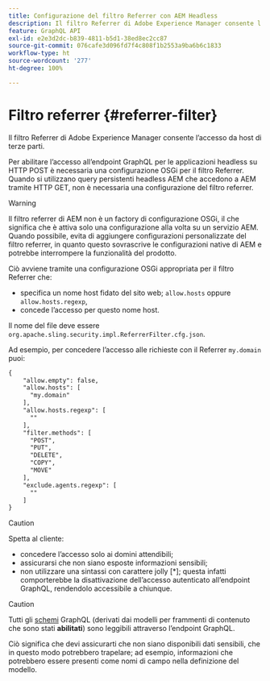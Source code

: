```yaml
---
title: Configurazione del filtro Referrer con AEM Headless
description: Il filtro Referrer di Adobe Experience Manager consente l’accesso da host di terze parti. Per abilitare l’accesso all’endpoint GraphQL per le applicazioni headless è necessaria una configurazione OSGi per il filtro Referrer.
feature: GraphQL API
exl-id: e2e3d2dc-b839-4811-b5d1-38ed8ec2cc87
source-git-commit: 076cafe3d096fd7f4c808f1b2553a9ba6b6c1833
workflow-type: ht
source-wordcount: '277'
ht-degree: 100%

---
```


# Filtro referrer {#referrer-filter}

Il filtro Referrer di Adobe Experience Manager consente l’accesso da host di terze parti.

Per abilitare l’accesso all’endpoint GraphQL per le applicazioni headless su HTTP POST è necessaria una configurazione OSGi per il filtro Referrer. Quando si utilizzano query persistenti headless AEM che accedono a AEM tramite HTTP GET, non è necessaria una configurazione del filtro referrer.

>[!WARNING]
> Il filtro referrer di AEM non è un factory di configurazione OSGi, il che significa che è attiva solo una configurazione alla volta su un servizio AEM. Quando possibile, evita di aggiungere configurazioni personalizzate del filtro referrer, in quanto questo sovrascrive le configurazioni native di AEM e potrebbe interrompere la funzionalità del prodotto.

Ciò avviene tramite una configurazione OSGi appropriata per il filtro Referrer che:

* specifica un nome host fidato del sito web; `allow.hosts` oppure `allow.hosts.regexp`,
* concede l’accesso per questo nome host.

Il nome del file deve essere `org.apache.sling.security.impl.ReferrerFilter.cfg.json`.

Ad esempio, per concedere l’accesso alle richieste con il Referrer `my.domain` puoi:

```xml
{
    "allow.empty": false,
    "allow.hosts": [
      "my.domain"
    ],
    "allow.hosts.regexp": [
      ""
    ],
    "filter.methods": [
      "POST",
      "PUT",
      "DELETE",
      "COPY",
      "MOVE"
    ],
    "exclude.agents.regexp": [
      ""
    ]
}
```

>[!CAUTION]
>
>Spetta al cliente:
>
>* concedere l’accesso solo ai domini attendibili;
>* assicurarsi che non siano esposte informazioni sensibili;
>* non utilizzare una sintassi con carattere jolly [*]; questa infatti comporterebbe la disattivazione dell’accesso autenticato all’endpoint GraphQL, rendendolo accessibile a chiunque.


>[!CAUTION]
>
>Tutti gli [schemi](#schema-generation) GraphQL (derivati dai modelli per frammenti di contenuto che sono stati **abilitati**) sono leggibili attraverso l’endpoint GraphQL.
>
>Ciò significa che devi assicurarti che non siano disponibili dati sensibili, che in questo modo potrebbero trapelare; ad esempio, informazioni che potrebbero essere presenti come nomi di campo nella definizione del modello.
